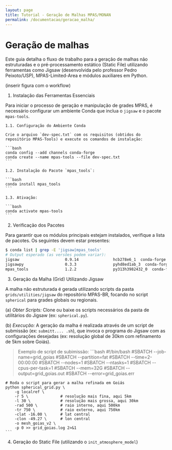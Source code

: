 ```yaml
---
layout: page
title: Tutorial - Geração de Malhas MPAS/MONAN
permalink: /documentacao/geracao_malha/
---
```


# Geração de malhas

Este guia detalha o fluxo de trabalho para a geração de malhas não estruturadas e o pré-processamento estático (Static File) utilizando ferramentas como Jigsaw (desenvolvida pelo professor Pedro Peixoto/USP), MPAS-Limited-Area e módulos auxiliares em Python.

(inserir figura com o workflow)

1. Instalação das Ferramentas Essenciais

Para iniciar o processo de geração e manipulação de grades MPAS, é necessário configurar um ambiente Conda que inclua o `jigsaw` e o pacote `mpas-tools`.

    1.1. Configuração do Ambiente Conda

    Crie o arquivo `dev-spec.txt` com os requisitos (obtidos do repositório MPAS-Tools) e execute os comandos de instalação:

    ```bash
    conda config --add channels conda-forge
    conda create --name mpas-tools --file dev-spec.txt
    ```

    1.2. Instalação do Pacote `mpas_tools`:

    ```bash
    conda install mpas_tools
    ```

    1.3. Ativação:

    ```bash
    conda activate mpas-tools
    ```

2. Verificação dos Pacotes

Para garantir que os módulos principais estejam instalados, verifique a lista de pacotes. Os seguintes devem estar presentes:

```bash
$ conda list | grep -E 'jigsaw|mpas_tools'
# Output esperado (as versões podem variar):
jigsaw                    0.9.14               hcb278e6_1  conda-forge
jigsawpy                  0.3.3                pyhd8ed1ab_3  conda-forge
mpas_tools                1.2.2                py313h3982432_0  conda-forge
```

3. Geração da Malha (Grid) Utilizando Jigsaw

A malha não estruturada é gerada utilizando scripts da pasta `grids/utilities/jigsaw` do repositório MPAS-BR, focando no script `spherical` para grades globais ou regionais.

(a) *Obter Scripts:* Clone ou baixe os scripts necessários da pasta de utilitários do Jigsaw (ex: `spherical.py`).

(b) *Execução:* A geração da malha é realizada através de um script de submissão (ex: `submitt.... .sh`), que invoca o programa do Jigsaw com as configurações desejadas (ex: resolução global de 30km com refinamento de 5km sobre Goiás).

> Exemplo de script de subimissão:
    ```bash
    #!/bin/bash
    #SBATCH --job-name=grid_goias
    #SBATCH --partition=fat
    #SBATCH --time=2-00:00:00
    #SBATCH --nodes=1
    #SBATCH --ntasks=1
    #SBATCH --cpus-per-task=1
    #SBATCH --mem=32G
    #SBATCH --output=grid_goias.out
    #SBATCH --error=grid_goias.err

    # Roda o script para gerar a malha refinada em Goiás
    python spherical_grid.py \
        -g localref \
        -r 5 \              # resolução mais fina, aqui 5km
        -l 30 \             # resolução mais grossa, aqui 30km
        -rad 500 \          # raio interno, aqui 500km
        -tr 750 \           # raio externo, aqui 750km
        -clat -16.00 \      # lat central
        -clon -49.27 \      # lon central
        -o mesh_goias_v2 \
        -p 0 >> grid_goias.log 2>&1
    ```

4. Geração do Static File (utilizando o `init_atmosphere_model`)